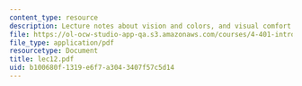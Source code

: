 ```yaml
---
content_type: resource
description: Lecture notes about vision and colors, and visual comfort.
file: https://ol-ocw-studio-app-qa.s3.amazonaws.com/courses/4-401-introduction-to-building-technology-spring-2006/b100680f1319e6f7a3043407f57c5d14_lec12.pdf
file_type: application/pdf
resourcetype: Document
title: lec12.pdf
uid: b100680f-1319-e6f7-a304-3407f57c5d14
---
```


